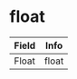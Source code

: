 # float

<table><thead><tr><th>Field</th><th>Info</th></tr></thead><tbody>
<tr><td>Float</td><td>float</td></tr>
</tbody></table>